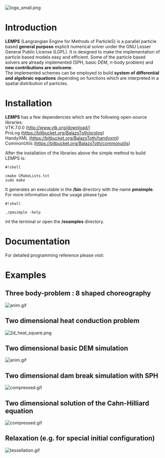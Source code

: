 ![logo_small.png](https://bitbucket.org/repo/yraAqM/images/386051192-logo_small.png)

# Introduction #
**LEMPS** (Langrangian Engine for Methods of ParticleS) is a parallel particle based **general purpose** explicit numerical solver under the GNU Lesser General Public License (LGPL). It is designed to make the implementation of particle based models easy and efficient. Some of the particle based solvers are already implemented (SPH, basic DEM, n-body problem) and **new contributions are welcome**.  
The implemented schemes can be employed to build **system of differential and algebraic equations** depending on functions which are interpreted in a spatial distribution of particles.
# Installation #

**LEMPS** has a few dependencies which are the following open-source libraries:  
VTK 7.0.0 (http://www.vtk.org/download/)  
ProLog (https://bitbucket.org/BalazsToth/prolog)  
HandyXML (https://bitbucket.org/BalazsToth/handyxml)  
CommonUtils (https://bitbucket.org/BalazsToth/commonutils)  

After the installation of the libraries above the simple method to build LEMPS is: 

```
#!shell

cmake CMakeLists.txt
sudo make
```
It generates an executable in the **<LEMPS dir>/bin** directory with the name **pmsimple**.
For more information about the usage please type

```
#!shell

./pmsimple -help
```
int the terminal or open the **<LEMPS dir>/examples** directory.

# Documentation #

For detailed programming reference please visit:

# Examples #

## Three body-problem : 8 shaped choreography ##
![anim.gif](https://bitbucket.org/repo/yraAqM/images/2159458539-anim.gif)
## Two dimensional heat conduction problem ##
![2d_heat_square.png](https://bitbucket.org/repo/yraAqM/images/3091408574-2d_heat_square.png)
## Two dimensional basic DEM simulation ##
![anim.gif](https://bitbucket.org/repo/yraAqM/images/1876226342-anim.gif)
## Two dimensional dam break simulation with SPH ##
![compressed.gif](https://bitbucket.org/repo/yraAqM/images/4117212104-compressed.gif)
## Two dimensional solution of the Cahn-Hilliard equation ##
![compressed.gif](https://bitbucket.org/repo/yraAqM/images/1337375559-compressed.gif)
## Relaxation (e.g. for special initial configuration)
![tessellation.gif](https://bitbucket.org/repo/yraAqM/images/647679836-tessellation.gif)